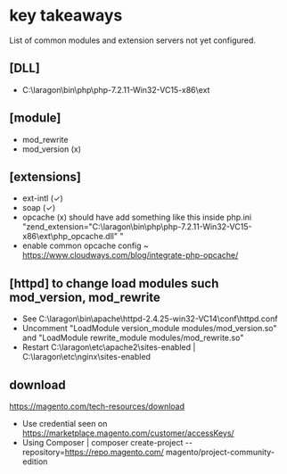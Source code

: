 # key takeaways 

List of common modules and extension servers not yet configured.

[DLL]
----
- C:\laragon\bin\php\php-7.2.11-Win32-VC15-x86\ext

[module] 
----
- mod_rewrite 
- mod_version (x)  

[extensions]
----
- ext-intl  (✓) 
- soap      (✓) 
- opcache   (x) should have add something like this inside php.ini "zend_extension="C:\laragon\bin\php\php-7.2.11-Win32-VC15-x86\ext\php_opcache.dll" "
- enable common opcache config ~ https://www.cloudways.com/blog/integrate-php-opcache/ 

[httpd] to change load modules such mod_version, mod_rewrite
----
- See C:\laragon\bin\apache\httpd-2.4.25-win32-VC14\conf\httpd.conf
- Uncomment "LoadModule version_module modules/mod_version.so" and "LoadModule rewrite_module modules/mod_rewrite.so"
- Restart C:\laragon\etc\apache2\sites-enabled | C:\laragon\etc\nginx\sites-enabled

download
----
https://magento.com/tech-resources/download

- Use credential seen on https://marketplace.magento.com/customer/accessKeys/
- Using Composer | composer create-project --repository=https://repo.magento.com/ magento/project-community-edition <projname>
